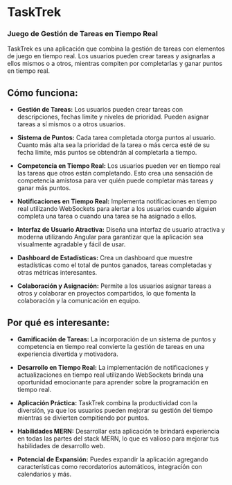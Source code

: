 # TaskTrek

### Juego de Gestión de Tareas en Tiempo Real

TaskTrek es una aplicación que combina la gestión de tareas con elementos de juego en tiempo real. Los usuarios pueden crear tareas y asignarlas a ellos mismos o a otros, mientras compiten por completarlas y ganar puntos en tiempo real.

## Cómo funciona:

- **Gestión de Tareas:** Los usuarios pueden crear tareas con descripciones, fechas límite y niveles de prioridad. Pueden asignar tareas a sí mismos o a otros usuarios.

- **Sistema de Puntos:** Cada tarea completada otorga puntos al usuario. Cuanto más alta sea la prioridad de la tarea o más cerca esté de su fecha límite, más puntos se obtendrán al completarla a tiempo.

- **Competencia en Tiempo Real:** Los usuarios pueden ver en tiempo real las tareas que otros están completando. Esto crea una sensación de competencia amistosa para ver quién puede completar más tareas y ganar más puntos.

- **Notificaciones en Tiempo Real:** Implementa notificaciones en tiempo real utilizando WebSockets para alertar a los usuarios cuando alguien completa una tarea o cuando una tarea se ha asignado a ellos.

- **Interfaz de Usuario Atractiva:** Diseña una interfaz de usuario atractiva y moderna utilizando Angular para garantizar que la aplicación sea visualmente agradable y fácil de usar.

- **Dashboard de Estadísticas:** Crea un dashboard que muestre estadísticas como el total de puntos ganados, tareas completadas y otras métricas interesantes.

- **Colaboración y Asignación:** Permite a los usuarios asignar tareas a otros y colaborar en proyectos compartidos, lo que fomenta la colaboración y la comunicación en equipo.

## Por qué es interesante:

- **Gamificación de Tareas:** La incorporación de un sistema de puntos y competencia en tiempo real convierte la gestión de tareas en una experiencia divertida y motivadora.

- **Desarrollo en Tiempo Real:** La implementación de notificaciones y actualizaciones en tiempo real utilizando WebSockets brinda una oportunidad emocionante para aprender sobre la programación en tiempo real.

- **Aplicación Práctica:** TaskTrek combina la productividad con la diversión, ya que los usuarios pueden mejorar su gestión del tiempo mientras se divierten compitiendo por puntos.

- **Habilidades MERN:** Desarrollar esta aplicación te brindará experiencia en todas las partes del stack MERN, lo que es valioso para mejorar tus habilidades de desarrollo web.

- **Potencial de Expansión:** Puedes expandir la aplicación agregando características como recordatorios automáticos, integración con calendarios y más.
